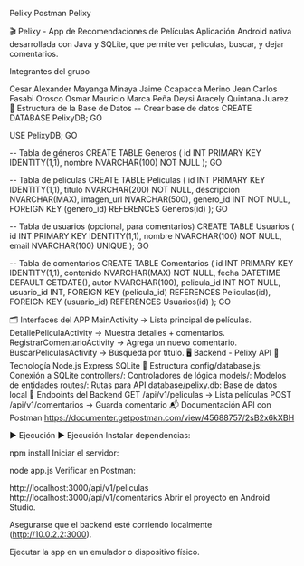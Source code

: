 Pelixy
Postman Pelixy

🎬 Pelixy - App de Recomendaciones de Películas
Aplicación Android nativa desarrollada con Java y SQLite, que permite ver películas, buscar, y dejar comentarios.

Integrantes del grupo

Cesar Alexander Mayanga Minaya
Jaime Ccapacca Merino
Jean Carlos Fasabi Orosco
Osmar Mauricio Marca Peña
Deysi Aracely Quintana Juarez
🧠 Estructura de la Base de Datos
-- Crear base de datos CREATE DATABASE PelixyDB; GO

USE PelixyDB; GO

-- Tabla de géneros CREATE TABLE Generos ( id INT PRIMARY KEY IDENTITY(1,1), nombre NVARCHAR(100) NOT NULL ); GO

-- Tabla de películas CREATE TABLE Peliculas ( id INT PRIMARY KEY IDENTITY(1,1), titulo NVARCHAR(200) NOT NULL, descripcion NVARCHAR(MAX), imagen_url NVARCHAR(500), genero_id INT NOT NULL, FOREIGN KEY (genero_id) REFERENCES Generos(id) ); GO

-- Tabla de usuarios (opcional, para comentarios) CREATE TABLE Usuarios ( id INT PRIMARY KEY IDENTITY(1,1), nombre NVARCHAR(100) NOT NULL, email NVARCHAR(100) UNIQUE ); GO

-- Tabla de comentarios CREATE TABLE Comentarios ( id INT PRIMARY KEY IDENTITY(1,1), contenido NVARCHAR(MAX) NOT NULL, fecha DATETIME DEFAULT GETDATE(), autor NVARCHAR(100), pelicula_id INT NOT NULL, usuario_id INT, FOREIGN KEY (pelicula_id) REFERENCES Peliculas(id), FOREIGN KEY (usuario_id) REFERENCES Usuarios(id) ); GO

🗂 Interfaces del APP
MainActivity → Lista principal de películas.
DetallePeliculaActivity → Muestra detalles + comentarios.
RegistrarComentarioActivity → Agrega un nuevo comentario.
BuscarPeliculasActivity → Búsqueda por título.
🖥️ Backend - Pelixy API
📌 Tecnología
Node.js
Express
SQLite
📁 Estructura
config/database.js: Conexión a SQLite
controllers/: Controladores de lógica
models/: Modelos de entidades
routes/: Rutas para API
database/pelixy.db: Base de datos local
📡 Endpoints del Backend
GET /api/v1/peliculas → Lista películas
POST /api/v1/comentarios → Guarda comentario
📬 Documentación API con Postman
https://documenter.getpostman.com/view/45688757/2sB2x6kXBH

▶️ Ejecución
▶️ Ejecución
Instalar dependencias:

npm install
Iniciar el servidor:

node app.js
Verificar en Postman:

http://localhost:3000/api/v1/peliculas
http://localhost:3000/api/v1/comentarios
Abrir el proyecto en Android Studio.

Asegurarse que el backend esté corriendo localmente (http://10.0.2.2:3000).

Ejecutar la app en un emulador o dispositivo físico.
